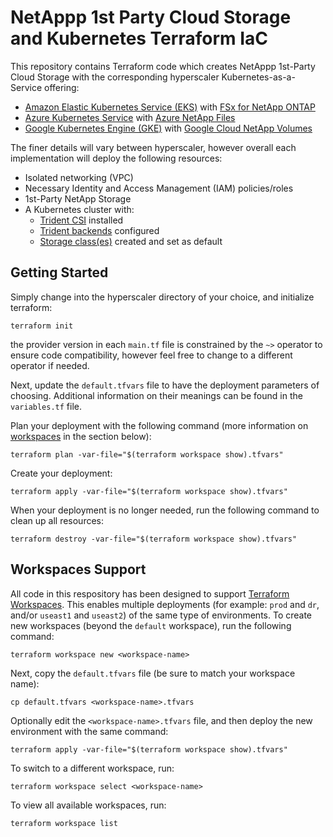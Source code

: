# NetAppp 1st Party Cloud Storage and Kubernetes Terraform IaC

This repository contains Terraform code which creates NetAppp 1st-Party Cloud Storage with the corresponding hyperscaler Kubernetes-as-a-Service offering:

* [Amazon Elastic Kubernetes Service (EKS)](https://aws.amazon.com/eks/) with [FSx for NetApp ONTAP](https://aws.amazon.com/fsx/netapp-ontap/)
* [Azure Kubernetes Service](https://azure.microsoft.com/products/kubernetes-service) with [Azure NetApp Files](https://azure.microsoft.com/products/netapp)
* [Google Kubernetes Engine (GKE)](https://cloud.google.com/kubernetes-engine) with [Google Cloud NetApp Volumes](https://cloud.google.com/netapp-volumes)

The finer details will vary between hyperscaler, however overall each implementation will deploy the following resources:

* Isolated networking (VPC)
* Necessary Identity and Access Management (IAM) policies/roles
* 1st-Party NetApp Storage
* A Kubernetes cluster with:
  * [Trident CSI](https://docs.netapp.com/us-en/netapp-solutions/containers/rh-os-n_overview_trident.html) installed
  * [Trident backends](https://docs.netapp.com/us-en/trident/trident-use/backends.html) configured
  * [Storage class(es)](https://kubernetes.io/docs/concepts/storage/storage-classes/) created and set as default

## Getting Started

Simply change into the hyperscaler directory of your choice, and initialize terraform:

```text
terraform init
```

the provider version in each `main.tf` file is constrained by the `~>` operator to ensure code compatibility, however feel free to change to a different operator if needed.

Next, update the `default.tfvars` file to have the deployment parameters of choosing. Additional information on their meanings can be found in the `variables.tf` file.

Plan your deployment with the following command (more information on [workspaces](#workspaces-support) in the section below):

```text
terraform plan -var-file="$(terraform workspace show).tfvars"
```

Create your deployment:

```text
terraform apply -var-file="$(terraform workspace show).tfvars"
```

When your deployment is no longer needed, run the following command to clean up all resources:

```text
terraform destroy -var-file="$(terraform workspace show).tfvars"
```

## Workspaces Support

All code in this respository has been designed to support [Terraform Workspaces](https://developer.hashicorp.com/terraform/cli/workspaces). This enables multiple deployments (for example: `prod` and `dr`, and/or `useast1` and `useast2`) of the same type of environments. To create new workspaces (beyond the `default` workspace), run the following command:

```text
terraform workspace new <workspace-name>
```

Next, copy the `default.tfvars` file (be sure to match your workspace name):

```text
cp default.tfvars <workspace-name>.tfvars
```

Optionally edit the `<workspace-name>.tfvars` file, and then deploy the new environment with the same command:

```text
terraform apply -var-file="$(terraform workspace show).tfvars"
```

To switch to a different workspace, run:

```text
terraform workspace select <workspace-name>
```

To view all available workspaces, run:

```text
terraform workspace list
```
